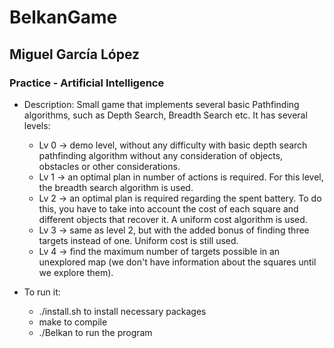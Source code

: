# BelkanGame
## Miguel García López
### Practice - Artificial Intelligence

- Description: Small game that implements several basic Pathfinding algorithms, such as Depth Search, Breadth Search etc. It has several levels:
  - Lv 0 -> demo level, without any difficulty with basic depth search pathfinding algorithm without any consideration of objects, obstacles or other considerations.
  - Lv 1 -> an optimal plan in number of actions is required. For this level, the breadth search algorithm is used.
  - Lv 2 -> an optimal plan is required regarding the spent battery. To do this, you have to take into account the cost of each square and different objects that recover it. A uniform cost algorithm is used.
  - Lv 3 -> same as level 2, but with the added bonus of finding three targets instead of one. Uniform cost is still used.
  - Lv 4 -> find the maximum number of targets possible in an unexplored map (we don't have information about the squares until we explore them).

- To run it:
  - ./install.sh to install necessary packages
  - make to compile
  - ./Belkan to run the program
